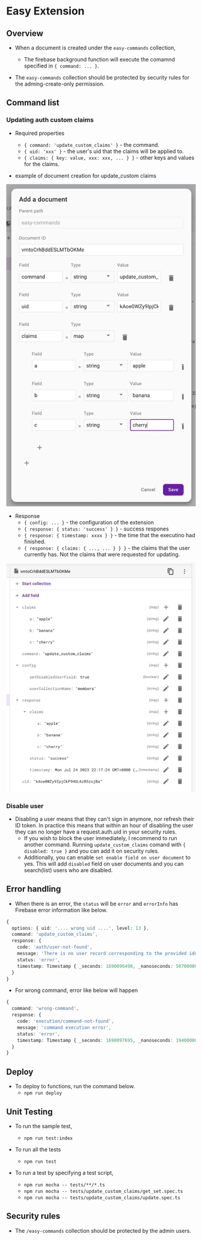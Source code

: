 # Easy Extension

## Overview

- When a document is created under the `easy-commands` collection,
  - The firebase background function will execute the comamnd specified in `{ command: ... }`.

- The `easy-commands` collection should be protected by security rules for the adming-create-only permission.


## Command list


### Updating auth custom claims

- Required properties
  - `{ command: 'update_custom_claims' }` - the command.
  - `{ uid: 'xxx' }` - the user's uid that the claims will be applied to.
  - `{ claims: { key: value, xxx: xxx, ... } }` - other keys and values for the claims.

- example of document creation for update_custom claims


![Image Link](https://github.com/thruthesky/easy/blob/main/firebase/extensions/easy-extension/docs/command-update_custom_claims_input.jpg?raw=true "This is image title")


- Response
  - `{ config: ... }` - the configuration of the extension
  - `{ response: { status: 'success' } }` - success respones
  - `{ response: { timestamp: xxxx } }` - the time that the executino had finished.
  - `{ response: { claims: { ..., ... } } }` - the claims that the user currently has. Not the claims that were requested for updating.


![Image Link](https://github.com/thruthesky/easy/blob/main/firebase/extensions/easy-extension/docs/command-update_custom_claims_output.jpg?raw=true "This is image title")




### Disable user

- Disabling a user means that they can't sign in anymore, nor refresh their ID token. In practice this means that within an hour of disabling the user they can no longer have a request.auth.uid in your security rules.
  - If you wish to block the user immediately, I recommend to run another command. Running `update_custom_claims` comand with `{ disabled: true }` and you can add it on security rules.
  - Additionally, you can enable `set enable field on user document` to yes. This will add `disabled` field on user documents and you can search(list) users who are disabled.

## Error handling

- When there is an error, the `status` will be `error` and `errorInfo` has Firebase error information like below.

```ts
{
  options: { uid: '.... wrong uid ....', level: 13 },
  command: 'update_custom_claims',
  response: {
    code: 'auth/user-not-found',
    message: 'There is no user record corresponding to the provided identifier.',
    status: 'error',
    timestamp: Timestamp { _seconds: 1690096498, _nanoseconds: 507000000 }
  }
}
```

- For wrong command, error like below will happen

```ts
{
  command: 'wrong-command',
  response: {
    code: 'execution/command-not-found',
    message: 'command execution error',
    status: 'error',
    timestamp: Timestamp { _seconds: 1690097695, _nanoseconds: 194000000 }
  }
}
```



## Deploy


- To deploy to functions, run the command below.
  - `npm run deploy`


## Unit Testing

- To run the sample test,
  - `npm run test:index`


- To run all the tests
  - `npm run test`


- To run a test by specifying a test script,
  - `npm run mocha -- tests/**/*.ts`
  - `npm run mocha -- tests/update_custom_claims/get_set.spec.ts`
  - `npm run mocha -- tests/update_custom_claims/update.spec.ts`




## Security rules

- The `/easy-commands` collection should be protected by the admin users.